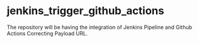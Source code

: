 # jenkins_trigger_github_actions
The repository will be having the integration of Jenkins Pipeline and Github Actions
Correcting Payload URL.
